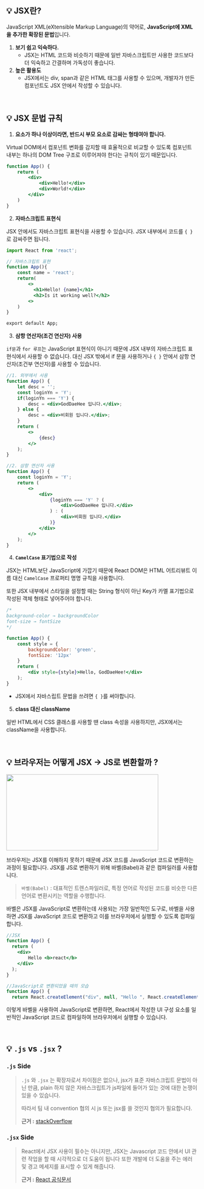 ## 💡 JSX란?

JavaScript XML(eXtensible Markup Language)의 약어로, **JavaScript에 XML을 추가한 확장된 문법**입니다. 


1. **보기 쉽고 익숙하다.**
    - JSX는 HTML 코드와 비슷하기 때문에 일반 자바스크립트만 사용한 코드보다 더 익숙하고 간결하며 가독성이 좋습니다.
2. **높은 활용도**
    - JSX에서는 div, span과 같은 HTML 태그를 사용할 수 있으며, 개발자가 만든 컴포넌트도 JSX 안에서 작성할 수 있습니다.
    
<br />

## 💡 JSX 문법 규칙

1. **요소가 하나 이상이라면, 반드시 부모 요소로 감싸는 형태여야 합니다.**

Virtual DOM에서 컴포넌트 변화를 감지할 때 효율적으로 비교할 수 있도록 컴포넌트 내부는 하나의 DOM Tree 구조로 이루어져야 한다는 규칙이 있기 때문입니다.

```jsx
function App() {
	return (
		<div>
			<div>Hello!</div>
			<div>World!</div>
		</div>
	)
}
```

2. **자바스크립트 표현식**

JSX 안에서도 자바스크립트 표현식을 사용할 수 있습니다. JSX 내부에서 코드를 `{ }`로 감싸주면 됩니다.

```jsx
import React from 'react';

// 자바스크립트 표현
function App(){
	const name = 'react';
	return(
    	<>
          <h1>Hello! {name}</h1>
          <h2>Is it working well?</h2>
        <>
    )
}

export default App;
```

3. **삼항 연산자(조건 연산자) 사용**

`if문`과 `for 루프`는 JavaScript 표현식이 아니기 때문에 JSX 내부의 자바스크립트 표현식에서 사용할 수 없습니다. 대신 JSX 밖에서 if 문을 사용하거나 `{ }` 안에서 삼항 연산자(조건부 연산자)를 사용할 수 있습니다.

```jsx
//1. 외부에서 사용
function App() {
	let desc = '';
	const loginYn = 'Y';
	if(loginYn === 'Y') {
		desc = <div>GodDaeHee 입니다.</div>;
	} else {
		desc = <div>비회원 입니다.</div>;
	}
	return (
		<>
			{desc}
		</>
	);
}

//2. 삼항 연산자 사용
function App() {
	const loginYn = 'Y';
	return (
		<>
			<div>
				{loginYn === 'Y' ? (
					<div>GodDaeHee 입니다.</div>
				) : (
					<div>비회원 입니다.</div>
				)}
			</div>
		</>
	);
}
```

4. **`CamelCase` 표기법으로 작성**

JSX는 HTML보단 JavaScript에 가깝기 때문에 React DOM은 HTML 어트리뷰트 이름 대신 `CamelCase` 프로퍼티 명명 규칙을 사용합니다.

또한 JSX 내부에서 스타일을 설정할 때는 String 형식이 아닌 Key가 카멜 표기법으로 작성된 객체 형태로 넣어주어야 합니다.

```jsx
/*
background-color → backgroundColor
font-size → fontSize
*/

function App() {
	const style = {
		backgroundColor: 'green',
		fontSize: '12px'
	}
	return (
		<div style={style}>Hello, GodDaeHee!</div>
	);
}
```

- JSX에서 자바스립트 문법을 쓰려면 `{ }`를 써야합니다.
5. **class 대신 className**

일반 HTML에서 CSS 클래스를 사용할 땐 class 속성을 사용하지만, JSX에서는 className을 사용합니다.

<br />


## 💡 브라우저는 어떻게 JSX → JS로 변환할까 ?
<img src="https://velog.velcdn.com/images/haizel/post/bf98e2ae-3a9e-4237-9549-2a02e1e435bc/image.png" width="400" height="200">

브라우저는 JSX를 이해하지 못하기 때문에 JSX 코드를 JavaScript 코드로 변환하는 과정이 필요합니다. JSX를 JS로 변환하기 위해 바벨(Babel)과 같은 컴파일러를 사용합니다.

> `바벨(Babel)` : 대표적인 트렌스파일러로, 특정 언어로 작성된 코드를 비슷한 다른 언어로 변환시키는 역할을 수행합니다.
> 

바벨은 JSX를 JavaScript로 변환하는데 사용되는 가장 일반적인 도구로, 바벨을 사용하면 JSX를 JavaScript 코드로 변환하고 이를 브라우저에서 실행할 수 있도록 컴파일합니다.

```jsx
//JSX
function App() {
  return (
  	<div>
    	Hello <b>react</b>
    </div>
  );
}

//JavaScript로 변환되었을 때의 모습
function App() {
  return React.createElement("div", null, "Hello ", React.createElement("b", null, "react"));}

```

이렇게 바벨을 사용하여 JavaScript로 변환하면, React에서 작성한 UI 구성 요소를 일반적인 JavaScript 코드로 컴파일하여 브라우저에서 실행할 수 있습니다.

<br />

## 💡 `.js` vs `.jsx` ?

### `.js`  Side

> `.js` 와 `.jsx` 는 확장자로서 차이점은 없으나, jsx가 표준 자바스크립트 문법이 아닌 만큼, plain 하지 않은 자바스크립트가 js파일에 들어가 있는 것에 대한 논쟁이 있을 수 있습니다.
>
> 따라서 팀 내 convention 협의 시 js 또는 jsx를 쓸 것인지 협의가 필요합니다.
> 
> **근거 :** [stackOverflow](https://stackoverflow.com/questions/46169472/reactjs-js-vs-jsx)

### `.jsx`  Side

> React에서 JSX 사용이 필수는 아니지만, JSX는 Javascript 코드 안에서 UI 관련 작업을 할 때 시각적으로 더 도움이 됩니다 또한 개발에 더 도움을 주는 에러 및 경고 메세지를 표시할 수 있게 해줍니다.
>
> **근거 :** [React 공식문서](https://ko.legacy.reactjs.org/docs/introducing-jsx.html)